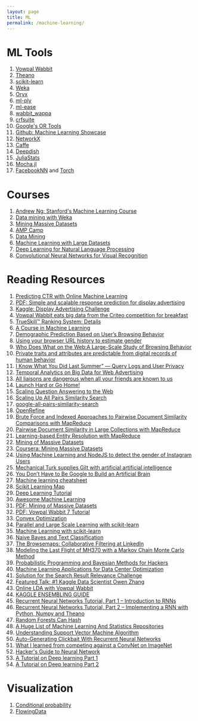 ```yaml
---
layout: page
title: ML
permalink: /machine-learning/
---
```


ML Tools
========
1. [Vowpal Wabbit](https://github.com/JohnLangford/vowpal_wabbit)
2. [Theano](http://deeplearning.net/software/theano/index.html#)
3. [scikit-learn](http://scikit-learn.org/stable/index.html)
4. [Weka](http://www.cs.waikato.ac.nz/ml/weka/)
5. [Oryx](https://github.com/cloudera/oryx)
6. [ml-ply](http://mlpy.sourceforge.net/)
7. [ml-ease](http://engineering.linkedin.com/large-scale-machine-learning/open-sourcing-ml-ease)
8. [wabbit_wappa](https://pypi.python.org/pypi/wabbit_wappa/0.2.0#installation)
9. [crfsuite](https://github.com/chokkan/crfsuite)
10. [Google's OR Tools](https://developers.google.com/optimization/docs/installing)
11. [Github: Machine Learning Showcase](https://github.com/showcases/machine-learning?utm_content=bufferd51bb&utm_medium=social&utm_source=twitter.com&utm_campaign=buffer)
12. [NetworkX](https://networkx.github.io/documentation/latest/reference/algorithms.html)
13. [Caffe](http://caffe.berkeleyvision.org/)
14. [Deepdish](http://deepdish.io/)
15. [JuliaStats](http://juliastats.github.io/)
16. [Mocha.jl](http://devblogs.nvidia.com/parallelforall/mocha-jl-deep-learning-julia/)
17. [FacebookNN](https://github.com/facebook/fbnn) and [Torch](https://github.com/torch/torch7/wiki/Cheatsheet)

Courses
=======
1. [Andrew Ng: Stanford's Machine Learning Course](https://www.youtube.com/watch?v=UzxYlbK2c7E)
2. [Data mining with Weka](http://www.cs.waikato.ac.nz/ml/weka/mooc/dataminingwithweka/)
3. [Mining Massive Datasets](https://class.coursera.org/mmds-001)
4. [AMP Camp](http://ampcamp.berkeley.edu)
5. [Data Mining](http://www.cs.utah.edu/~jeffp/teaching/cs5140.html)
6. [Machine Learning with Large Datasets](http://curtis.ml.cmu.edu/w/courses/index.php/Machine_Learning_with_Large_Datasets_10-605_in_Spring_2014)
7. [Deep Learning for Natural Language Processing](http://cs224d.stanford.edu/syllabus.html)
8. [Convolutional Neural Networks for Visual Recognition](http://cs231n.stanford.edu/)

Reading Resources
=================
1. [Predicting CTR with Online Machine Learning](http://mlwave.com/predicting-click-through-rates-with-online-machine-learning/)
2. [PDF: Simple and scalable response prediction for display advertising
](http://people.csail.mit.edu/romer/papers/TISTRespPredAds.pdf)
3. [Kaggle: Display Advertising Challenge](http://www.kaggle.com/c/criteo-display-ad-challenge/forums)
4. [Vowpal Wabbit eats big data from the Criteo competition for breakfast](http://fastml.com/vowpal-wabbit-eats-big-data-from-the-criteo-competition-for-breakfast/)
5. [TrueSkill™ Ranking System: Details](http://research.microsoft.com/en-us/projects/trueskill/details.aspx)
6. [A Course in Machine Learning](http://ciml.info/dl/v0_8/ciml-v0_8-all.pdf)
7. [Demographic Prediction Based on User’s Browsing Behavior](http://www2007.org/papers/paper686.pdf)
8. [Using your browser URL history to estimate gender](http://www.mikeonads.com/2008/07/13/using-your-browser-url-history-estimate-gender/)
9. [Who Does What on the Web:A Large-Scale Study of Browsing Behavior](http://www.aaai.org/ocs/index.php/ICWSM/ICWSM12/paper/viewFile/4660%26lt%3B/4975)
10. [Private traits and attributes are predictable from digital records of human behavior](http://www.pnas.org/content/110/15/5802.full.pdf%20html)
11. [I Know What You Did Last Summer” — Query Logs and User Privacy](http://www.cs.cmu.edu/afs/cs.cmu.edu/user/rosie/www/papers/cikm2007.kanon.pdf)
12. [Temporal Analytics on Big Data for Web Advertising](http://131.107.65.14/pubs/155806/timr-icde2012.pdf)
13. [All liaisons are dangerous when all your friends are known to us](http://arxiv.org/pdf/1012.5913.pdf)
14. [Launch Hard or Go Home!](http://www.idiap.ch/~fleuret/SMLD/2013/Vincent_Etter_-_Launch_Hard_or_Go_Home__Predicting_the_Success_of_Kickstarter_Campaigns.pdf)
15. [Scaling Question Answering to the Web](http://bernstein.iicm.tugraz.at:8080/Ressourcen/Theses/cguetl_diss/diss_html/literatur/Kapitel07/References/Kwok_et_al._2001/p242-kwok.pdf)
16. [Scaling Up All Pairs Similarity Search](http://www2007.org/papers/paper342.pdf)
17. [google-all-pairs-similarity-search](https://code.google.com/p/google-all-pairs-similarity-search/)
18. [OpenRefine](http://openrefine.org/)
19. [Brute Force and Indexed Approaches to Pairwise Document Similarity Comparisons with MapReduce](http://www.umiacs.umd.edu/~jimmylin/publications/Lin_SIGIR2009.pdf)
20. [Pairwise Document Similarity in Large Collections with MapReduce](http://www.ece.umd.edu/~oard/pdf/acl08elsayed2.pdf)
21. [Learning-based Entity Resolution with MapReduce](http://dbs.uni-leipzig.de/file/learning_based_er_with_mr.pdf)
22. [Mining of Massive Datasets](http://www.mmds.org/#ver21)
23. [Coursera: Mining Massive Datasets](https://www.coursera.org/course/mmds)
24. [Using Machine Learning and NodeJS to detect the gender of Instagram Users](http://totems.co/blog/machine-learning-nodejs-gender-instagram/)
25. [Mechanical Turk supplies Gilt with artificial artificial intelligence](http://searchcio.techtarget.com/feature/Mechanical-Turk-supplies-Gilt-with-artificial-artificial-intelligence)
26. [You Don’t Have to Be Google to Build an Artificial Brain](http://www.wired.com/2014/09/google-artificial-brain/)
27. [Machine learning cheatsheet](https://github.com/soulmachine/machine-learning-cheat-sheet)
28. [Scikit Learning Map](http://scikit-learn.org/stable/tutorial/machine_learning_map/)
29. [Deep Learning Tutorial](http://deeplearning.net/tutorial/intro.html)
30. [Awesome Machine Learning](https://github.com/josephmisiti/awesome-machine-learning)
31. [PDF: Mining of Massive Datasets](http://infolab.stanford.edu/~ullman/mmds/book.pdf)
32. [PDF: Vowpal Wabbit 7 Tutorial](https://github.com/JohnLangford/vowpal_wabbit/wiki/v7.0_tutorial.pdf)
33. [Convex Optimization](http://zinkov.com/posts/2013-08-13-vowpal-tutorial/)
34. [Parallel and Large Scale Learning with scikit-learn](https://kaggle2.blob.core.windows.net/prospector-files/1092/8e6cc338-54ea-4818-acff-8679f38cdd26/Parallel_Machine_Learning.pdf)
35. [Machine Learning with scikit-learn](https://kaggle2.blob.core.windows.net/prospector-files/1091/815dad0d-88d9-4b70-9117-fe7cee94879b/scikitlearn.pdf)
36. [Naive Bayes and Text Classification](http://sebastianraschka.com/Articles/2014_naive_bayes_1.html)
37. [The Browsemaps: Collaborative Filtering at LinkedIn](http://mitultiwari.net/docs/papers/browsemap.pdf)
38. [Modeling the Last Flight of MH370 with a Markov Chain Monte Carlo Method](http://nbviewer.ipython.org/github/myhrvold/MH370_MCMC/blob/master/MH370_MC_ConorMyhrvold.ipynb)
39. [Probabilistic Programming and Bayesian Methods for Hackers](http://nbviewer.ipython.org/github/CamDavidsonPilon/Probabilistic-Programming-and-Bayesian-Methods-for-Hackers/tree/master/)
40. [Machine Learning Applications for Data Center Optimization
](http://static.googleusercontent.com/media/www.google.com/en//about/datacenters/efficiency/internal/assets/machine-learning-applicationsfor-datacenter-optimization-finalv2.pdf)
41. [Solution for the Search Result Relevance Challenge](https://github.com/ChenglongChen/Kaggle_CrowdFlower/blob/master/Doc/Kaggle_CrowdFlower_ChenglongChen.pdf)
42. [Featured Talk: #1 Kaggle Data Scientist Owen Zhang](http://nycdatascience.com/featured-talk-1-kaggle-data-scientist-owen-zhang/)
43. [Online LDA with Vowpal Wabbit](http://mlwave.com/tutorial-online-lda-with-vowpal-wabbit/)
44. [KAGGLE ENSEMBLING GUIDE](http://mlwave.com/kaggle-ensembling-guide/)
45. [Recurrent Neural Networks Tutorial, Part 1 – Introduction to RNNs](http://www.wildml.com/2015/09/recurrent-neural-networks-tutorial-part-1-introduction-to-rnns/)
46. [Recurrent Neural Networks Tutorial, Part 2 – Implementing a RNN with Python, Numpy and Theano](http://www.wildml.com/2015/09/recurrent-neural-networks-tutorial-part-2-implementing-a-language-model-rnn-with-python-numpy-and-theano/)
47. [Random Forests Can Hash](http://arxiv.org/pdf/1412.5083v3.pdf)
48. [A Huge List of Machine Learning And Statistics Repositories](http://blog.josephmisiti.com/a-huge-list-of-machine-learning-repositories/)
49. [Understanding Support Vector Machine Algorithm](http://www.analyticsvidhya.com/blog/2015/10/understaing-support-vector-machine-example-code/)
50. [Auto-Generating Clickbait With Recurrent Neural Networks](http://larseidnes.com/2015/10/13/auto-generating-clickbait-with-recurrent-neural-networks/)
51. [What I learned from competing against a ConvNet on ImageNet](http://karpathy.github.io/2014/09/02/what-i-learned-from-competing-against-a-convnet-on-imagenet/)
52. [Hacker's Guide to Neural Network](http://karpathy.github.io/neuralnets/#)
53. [A Tutorial on Deep learning Part 1](http://www-cs.stanford.edu/~quocle/tutorial1.pdf)
54. [A Tutorial on Deep learning Part 2](http://www-cs.stanford.edu/~quocle/tutorial2.pdf)

Visualization
=============
1. [Conditional probability](http://setosa.io/conditional/)
2. [FlowingData](http://flowingdata.com/)
